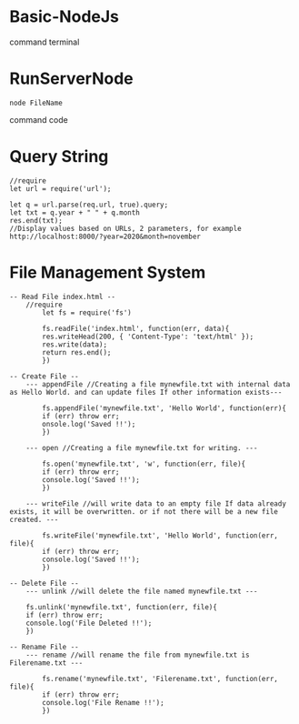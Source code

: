 # Basic-NodeJs

command terminal

# RunServerNode
    node FileName    

command code

# Query String
    //require
    let url = require('url');

    let q = url.parse(req.url, true).query;
    let txt = q.year + " " + q.month
    res.end(txt);
    //Display values ​​based on URLs, 2 parameters, for example http://localhost:8000/?year=2020&month=november

# File Management System
    -- Read File index.html --
        //require
            let fs = require('fs')

            fs.readFile('index.html', function(err, data){
            res.writeHead(200, { 'Content-Type': 'text/html' });
            res.write(data);
            return res.end();
            })
    
    -- Create File --
        --- appendFile //Creating a file mynewfile.txt with internal data as Hello World. and can update files If other information exists---
            
            fs.appendFile('mynewfile.txt', 'Hello World', function(err){
            if (err) throw err;
            onsole.log('Saved !!');
            })
        
        --- open //Creating a file mynewfile.txt for writing. ---

            fs.open('mynewfile.txt', 'w', function(err, file){
            if (err) throw err;
            console.log('Saved !!');
            })
        
        --- writeFile //will write data to an empty file If data already exists, it will be overwritten. or if not there will be a new file created. ---
            
            fs.writeFile('mynewfile.txt', 'Hello World', function(err, file){
            if (err) throw err;
            console.log('Saved !!');
            })

    -- Delete File --
        --- unlink //will delete the file named mynewfile.txt ---

        fs.unlink('mynewfile.txt', function(err, file){
        if (err) throw err;
        console.log('File Deleted !!');
        })

    -- Rename File --
        --- rename //will rename the file from mynewfile.txt is Filerename.txt ---

            fs.rename('mynewfile.txt', 'Filerename.txt', function(err, file){
            if (err) throw err;
            console.log('File Rename !!');
            })